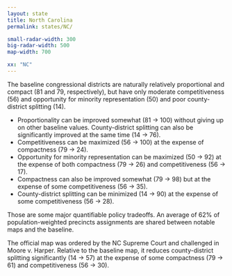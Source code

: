 ```yaml
---
layout: state
title: North Carolina
permalink: states/NC/

small-radar-width: 300
big-radar-width: 500
map-width: 700

xx: "NC"
---
```


The baseline congressional districts are naturally relatively proportional and compact (81 and 79, respectively),
but have only moderate competitiveness (56) and opportunity for minority representation (50) and poor county-district splitting (14).

-   Proportionality can be improved somewhat (81 &#x2192; 100) without giving up on other baseline values.
    County-district splitting can also be significantly improved at the same time (14 &#x2192; 76).
-   Competitiveness can be maximized (56 &#x2192; 100) at the expense of compactness (79 &#x2192; 24).
-   Opportunity for minority representation can be maximized (50 &#x2192; 92) at the expense of both compactness (79 &#x2192; 26) and competitiveness (56 &#x2192; 17).
-   Compactness can also be improved somewhat (79 &#x2192; 98) but at the expense of some competitiveness (56 &#x2192; 35).
-   County-district splitting can be minimized (14 &#x2192; 90) at the expense of some competitiveness (56 &#x2192; 28).

Those are some major quantifiable policy tradeoffs.
An average of 62% of population-weighted precincts assignments are shared between notable maps and the baseline.

The official map was ordered by the NC Supreme Court and challenged in Moore v. Harper.
Relative to the baseline map, it reduces county-district splitting significantly (14 &#x2192; 57) 
at the expense of some compactness (79 &#x2192; 61) and competitiveness (56 &#x2192; 30).